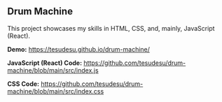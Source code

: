 ## Drum Machine

This project showcases my skills in HTML, CSS, and, mainly, JavaScript (React).

**Demo:** https://tesudesu.github.io/drum-machine/

**JavaScript (React) Code:** https://github.com/tesudesu/drum-machine/blob/main/src/index.js

**CSS Code:** https://github.com/tesudesu/drum-machine/blob/main/src/index.css
